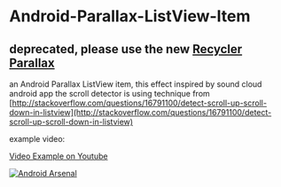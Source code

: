 Android-Parallax-ListView-Item
==============================

## deprecated, please use the new [Recycler Parallax](https://github.com/bopbi/RecyclerParallax)

an Android Parallax ListView item, this effect inspired by sound cloud android app
the scroll detector is using technique from [http://stackoverflow.com/questions/16791100/detect-scroll-up-scroll-down-in-listview](http://stackoverflow.com/questions/16791100/detect-scroll-up-scroll-down-in-listview)

example video:

[Video Example on Youtube](https://www.youtube.com/watch?v=bfOuWpPkA6Q)

[![Android Arsenal](https://img.shields.io/badge/Android%20Arsenal-Android--Parallax--ListView--Item-brightgreen.svg?style=flat)](https://android-arsenal.com/details/1/1217)
